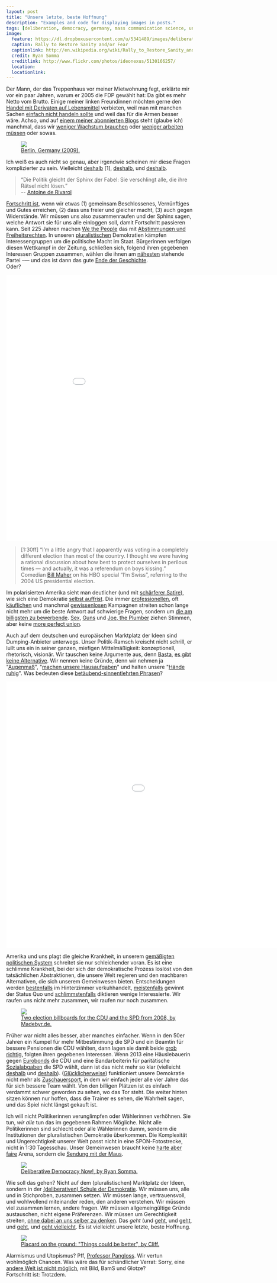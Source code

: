 ```yaml
---
layout: post
title: "Unsere letzte, beste Hoffnung"
description: "Examples and code for displaying images in posts."
tags: [deliberation, democracy, germany, mass communication science, united states]
image:
  feature: https://dl.dropboxusercontent.com/u/5341489/images/deliberative-democracy-now-crop.jpg
  caption: Rally to Restore Sanity and/or Fear
  captionlink: http://en.wikipedia.org/wiki/Rally_to_Restore_Sanity_and/or_Fear
  credit: Ryan Somma
  creditlink: http://www.flickr.com/photos/ideonexus/5130166257/
  location: 
  locationlink:
---
```


Der Mann, der das Treppenhaus vor meiner Mietwohnung fegt, erklärte mir vor ein paar Jahren, warum er 2005 die FDP gewählt hat: Da gibt es mehr Netto vom Brutto. 
Einige meiner linken Freundinnen möchten gerne den [Handel mit Derivaten auf Lebensmittel](http://www.wdm.org.uk/food-speculation "World Development Movement: Food Speculation") verbieten, weil man mit manchen Sachen [einfach nicht handeln sollte](https://www.youtube.com/watch?v=X-7miE3vKbM "Mikropsychia") und weil das für die Armen besser wäre. 
Achso, und auf [einem meiner abonnierten Blogs](http://www.fortschrittsforum.de/ "Fortschrittsforum") steht (glaube ich) manchmal, dass wir [weniger Wachstum brauchen](http://www.fortschrittsforum.de/debattieren/arbeit-leben/artikel/article/wie-die-berliner-politik-das-glueck-entdeckt.html "Wie die Berliner Politik das Glück entdeckt") oder [weniger arbeiten müssen](http://www.fortschrittsforum.de/debattieren/bildung-modernisierung/artikel/article/ran-an-die-ursachen.html "Ran an die Ursachen (#7)") oder sowas.

<figure>
	<a href="http://lh5.googleusercontent.com/-5k2jZjsgfps/UhTLGuLs9VI/AAAAAAACZmA/QT6eEM-LbeI/w1415-h873-no/IMG_0009.jpg">
	<img src="https://lh5.googleusercontent.com/-5k2jZjsgfps/UhTLGuLs9VI/AAAAAAACZmA/QT6eEM-LbeI/w1415-h873-no/IMG_0009.jpg">
	</a>
	<figcaption>
		<a href="https://lh5.googleusercontent.com/-5k2jZjsgfps/UhTLGuLs9VI/AAAAAAACZmA/QT6eEM-LbeI/w1415-h873-no/IMG_0009.JPG"
		title="Berlin, Germany (2009)">
		Berlin, Germany (2009).
		</a>
	</figcaption>
</figure>

Ich weiß es auch nicht so genau, aber irgendwie scheinen mir diese Fragen komplizierter zu sein. 
Vielleicht [deshalb](http://de.wikipedia.org/wiki/Steuerprogression "Wikipedia") [1], [deshalb](http://de.wikipedia.org/wiki/Arbitrage "Wikipedia"), und [deshalb](http://de.wikipedia.org/wiki/Sparquote "Wikipedia").

> “Die Politik gleicht der Sphinx der Fabel: Sie verschlingt alle, die ihre Rätsel nicht lösen.”    
> -- [Antoine de Rivarol](http://de.wikipedia.org/wiki/Antoine_de_Rivarol "Wikipedia") 
 
[Fortschritt ist](http://www.ssc.wisc.edu/~wright/Soc924-2011/Offe%20--%20progress%202.pdf "Claus Offe: 2010"), wenn wir etwas (1) gemeinsam Beschlossenes, Vernünftiges und Gutes erreichen, (2) dass uns freier und gleicher macht, (3) auch gegen Widerstände. 
Wir müssen uns also zusammenraufen und der Sphinx sagen, welche Antwort sie für uns alle einloggen soll, damit Fortschritt passieren kann. 
Seit 225 Jahren machen [We the People](http://de.wikipedia.org/wiki/Verfassung_der_Vereinigten_Staaten#Pr.C3.A4ambel "US Verfassung") das mit [Abstimmungen und Freiheitsrechten](http://en.wikipedia.org/wiki/Liberal_democracy "Wikipedia"). 
In unseren [pluralistischen](http://de.wikipedia.org/wiki/Pluralismus_(Politik) "Wikipedia") Demokratien kämpfen Interessengruppen um die politische Macht im Staat. 
Bürgerinnen verfolgen diesen Wettkampf in der Zeitung, schließen sich, folgend ihren gegebenen Interessen Gruppen zusammen, wählen die ihnen am [nähesten](http://de.wikipedia.org/wiki/Medianw%C3%A4hlermodell "Wikipedia") stehende Partei -— und das ist dann das gute [Ende der Geschichte](http://de.wikipedia.org/wiki/Ende_der_Geschichte "Wikipedia").    
Oder? 

<iframe width="960" height="720" src="//www.youtube.com/embed/vMYeQSh8O0U" frameborder="0" allowfullscreen></iframe>

> [1:30ff] “I’m a little angry that I apparently was voting in a completely different election than most of the country. I thought we were having a rational discussion about how best to protect ourselves in perilous times — and actually, it was a referendum on boys kissing.”    
> Comedian [Bill Maher](http://www.billmaher.com/) on his HBO special “I’m Swiss”, referring to the 2004 US presidential election.

Im polarisierten Amerika sieht man deutlicher (und mit [schärferer Satire](http://en.wikipedia.org/wiki/Rally_to_Restore_Sanity_and/or_Fear "Rally to Restore Sanity and/or Fear")), wie sich eine Demokratie [selbst auffrist](http://www.newyorker.com/online/blogs/newsdesk/2011/08/political-scene-stock-market-downer.html "The New Yorker").
Die immer [professionellen](http://ppq.sagepub.com/content/15/3/265.short "Gibson & Römmele 2009"), oft [käuflichen](http://en.wikipedia.org/wiki/Citizens_United_v._Federal_Election_Commission "Wikipedia") und manchmal [gewissenlosen](http://en.wikipedia.org/wiki/Willie_Horton "Wikipedia") Kampagnen streiten schon lange nicht mehr um die beste Antwort auf schwierige Fragen, sondern um [die am billigsten zu bewerbende](http://www.amazon.com/New-Political-Targeting-Hal-Malchow/dp/0963744747 "Malchow 2003").
[Sex](http://en.wikipedia.org/wiki/Lewinsky_scandal#Aftermath "Wikipedia"), [Guns](http://en.wikipedia.org/wiki/Barack_Obama_presidential_primary_campaign,_2008#Pennsylvania "Wikipedia") und [Joe, the Plumber](http://en.wikipedia.org/wiki/Joe_the_Plumber "Wikipedia") ziehen Stimmen, aber keine [more perfect union](http://en.wikipedia.org/wiki/Joe_the_Plumber "Wikipedia").

Auch auf dem deutschen und europäischen Marktplatz der Ideen sind Dumping-Anbieter unterwegs. 
Unser Politik-Ramsch kreischt nicht schrill, er lullt uns ein in seiner ganzen, miefigen Mittelmäßigkeit: 
konzeptionell, rhetorisch, visionär. 
Wir tauschen keine Argumente aus, denn [Basta](http://de.wikipedia.org/wiki/Gerhard_Schr%C3%B6der#.C3.96ffentliche_Wahrnehmung "Wikipedia: Gerhard Schröder"), [es gibt keine Alternative](http://en.wikipedia.org/wiki/There_Is_No_Alternative "Wikipedia: Margret Thatcher"). 
Wir nennen keine Gründe, denn wir nehmen ja "[Augenmaß](https://www.google.de/search?client=safari&rls=en&q=politik+mit+augenma%C3%9F&ie=UTF-8&oe=UTF-8&redir_esc=&ei=haMqT9WsNcPFtAbz39nsDA#aq=f&aqi=&aql=&gs_sm=e&gs_upl=0l0l0l81272l0l0l0l0l0l0l0l0ll0l0&hl=de&q=politik+mit+augenma%C3%9F&rls=en "Google: Politik mit Augenmaß")", "[machen unsere Hausaufgaben](https://www.google.de/search?client=safari&rls=en&q=%22wir+haben+unsere+hausaufgaben+gemacht%22&ie=UTF-8&oe=UTF-8&redir_esc=&ei=MKYqT66dOszEsgbP8PycDQ#aq=f&aqi=&aql=&gs_sm=e&gs_upl=2612l3003l0l3216l7l5l0l0l0l0l96l343l5l5l0&hl=de&q=%22wir+haben+unsere+hausaufgaben+gemacht%22+merkel&rls=en "Google: Hausaufgaben gemacht")" und halten unsere "[Hände ruhig](http://de.wikipedia.org/wiki/Politik_der_ruhigen_Hand "Wikipedia: Politik der ruhigen Hand")". 
Was bedeuten diese [betäubend-sinnentlehrten Phrasen](http://de.wikipedia.org/wiki/Neusprech "Wikipedia: Neusprech")? 

<iframe width="1280" height="720" src="//www.youtube.com/embed/-AK7qp9hEqk" frameborder="0" allowfullscreen></iframe>

Amerika und uns plagt die gleiche Krankheit, in unserem [gemäßigten politischen System](http://en.wikipedia.org/wiki/Consensus_democracy "Wikipedia: Consensus Democracy") schreitet sie nur schleichender voran. 
Es ist eine schlimme Krankheit, bei der sich der demokratische Prozess loslöst von den tatsächlichen Abstraktionen, die unsere Welt regieren und den machbaren Alternativen, die sich unserem Gemeinwesen bieten. 
Entscheidungen werden [bestenfalls](http://en.wikipedia.org/wiki/European_Fiscal_Union "Wikipedia: EFU") im Hinterzimmer verkuhhandelt, [meistenfalls](http://en.wikipedia.org/wiki/United_Nations_Framework_Convention_on_Climate_Change "UNFCCC") gewinnt der Status Quo und [schlimmstenfalls](http://de.wikipedia.org/wiki/Wachstumsbeschleunigungsgesetz#Kritik_an_Senkung_der_Umsatzsteuer "Hotelsteuer") diktieren wenige Interessierte. 
Wir raufen uns nicht mehr zusammen, wir raufen nur noch zusammen.

<figure>
	<a href="http://dl.dropboxusercontent.com/u/5341489/images/2-electoral-posters.jpg">
	<img src="https://dl.dropboxusercontent.com/u/5341489/images/2-electoral-posters.jpg">
	</a>
	<figcaption>
		<a href="http://www.flickr.com/photos/madebyr/6097889796/"
		title="Two election billboards for the CDU and the SPD from 2008, by Madebyr.de">
		Two election billboards for the CDU and the SPD from 2008, by Madebyr.de.
		</a>
	</figcaption>
</figure>

Früher war nicht alles besser, aber manches einfacher. 
Wenn in den 50er Jahren ein Kumpel für mehr Mitbestimmung die SPD und ein Beamtin für bessere Pensionen die CDU wählten, dann lagen sie damit beide [grob richtig](http://en.wikipedia.org/wiki/Polyarchy "Wikipedia: Polyarchy"), folgten ihren gegebenen Interessen. 
Wenn 2013 eine Häuslebauerin gegen [Eurobonds](http://en.wikipedia.org/wiki/Eurobonds "Wikipedia: Eurobonds") die CDU und eine Bandarbeiterin für paritätische [Sozialabgaben](http://de.wikipedia.org/wiki/Lohnnebenkosten "Wikipedia: Lohnnebenekosten") die SPD wählt, dann ist das nicht mehr so klar (vielleicht [deshalb](http://en.wikipedia.org/wiki/Optimum_currency_area "Wikipedia: OCA") und [deshalb](http://en.wikipedia.org/wiki/Tax_incidence "Wikipedia: Steuerinzidenz")). 
([Glücklicherweise](http://en.wikipedia.org/wiki/Zero_sum "Wikipedia: Zero-Sum")) funktioniert unsere Demokratie nicht mehr als [Zuschauersport](http://en.wikipedia.org/wiki/Polyarchy "Wikipedia: Pluralism"), in dem wir einfach jeder alle vier Jahre das für sich bessere Team wählt. 
Von den billigen Plätzen ist es einfach verdammt schwer geworden zu sehen, wo das Tor steht. 
Die weiter hinten sitzen können nur hoffen, dass die Trainer es sehen, die Wahrheit sagen, und das Spiel nicht längst gekauft ist. 

Ich will nicht Politikerinnen verunglimpfen oder Wählerinnen verhöhnen. Sie tun, _wir alle_ tun das im gegebenen Rahmen Mögliche. 
Nicht alle Politikerinnen sind schlecht oder alle Wählerinnen dumm, sondern die Institutionen der pluralistischen Demokratie überkommen. 
Die Komplexität und Ungerechtigkeit unserer Welt passt nicht in eine SPON-Fotostrecke, nicht in 1:30 Tagesschau. 
Unser Gemeinwesen braucht keine [harte aber faire](http://www.wdr.de/tv/hartaberfair/ "WDR: Hart aber Fair") Arena, sondern die [Sendung mit der Maus](http://www.wdrmaus.de/ "Sendung mit der Maus").

<figure>
	<a href="https://dl.dropboxusercontent.com/u/5341489/images/deliberative-democracy-now.jpeg">
	<img src="https://dl.dropboxusercontent.com/u/5341489/images/deliberative-democracy-now.jpeg">
	</a>
	<figcaption>
		<a href="http://en.wikipedia.org/wiki/Rally_to_Restore_Sanity_and/or_Fear"
		title="Deliberative Democracy Now!, by Ryan Somma">
		Deliberative Democracy Now!, by Ryan Somma.
		</a>
	</figcaption>
</figure>

Wie soll das gehen? Nicht auf dem (pluralistischen) Marktplatz der Ideen, sondern in der [(deliberativen) Schule der Demokratie](http://yalepress.yale.edu/yupbooks/book.asp?isbn=0300122160 "Rosenberg 2006"). 
Wir müssen uns, alle und in Stichproben, zusammen setzen. 
Wir müssen lange, vertrauensvoll, und wohlwollend miteinander reden, den anderen verstehen. 
Wir müssen viel zusammen lernen, andere fragen. Wir müssen allgemeingültige Gründe austauschen, nicht eigene Präferenzen. 
Wir müssen um Gerechtigkeit streiten, [ohne dabei an uns selber zu denken](http://en.wikipedia.org/wiki/Veil_of_ignorance "Wikipedia: Veil of Ignorance"). 
Das *geht* (und [geht](http://cdd.stanford.edu/ "Stanford University: CDD"), und [geht](http://www.europolis-project.eu/ "Europolis"), und [geht](http://www.citizensassembly.bc.ca/ "British Columbia Citizens' Assembly"), und [geht vielleicht](http://www.maxheld.de/research "Meine Forschung"). 
Es ist vielleicht unsere letzte, beste Hoffnung. 

<figure>
	<a href="https://dl.dropboxusercontent.com/u/5341489/images/things-could-be_better.jpg">
	<img src="https://dl.dropboxusercontent.com/u/5341489/images/things-could-be_better.jpg">
	</a>
	<figcaption>
		<a href="http://www.flickr.com/photos/nostri-imago/5132177028/in/faves-38096088@N08/"
		title="Placard on the ground: Things could be better, by Cliff">
		Placard on the ground: "Things could be better", by Cliff.
		</a>
	</figcaption>
</figure>

Alarmismus und Utopismus? Pff, [Professor Pangloss](http://en.wikipedia.org/wiki/Candide "Wikipedia: Candide"). 
Wir vertun wohlmöglich Chancen. 
Was wäre das für schändlicher Verrat: Sorry, eine [andere Welt ist nicht möglich](http://de.wikipedia.org/wiki/Weltsozialforum "Wikipedia: Weltsozialforum"), mit Bild, BamS und Glotze?    
Fortschritt ist: Trotzdem.